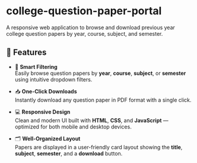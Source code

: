 # college-question-paper-portal
A responsive web application to browse and download previous year college question papers by year, course, subject, and semester.

## 🚀 Features

- 🎯 **Smart Filtering**  
  Easily browse question papers by **year**, **course**, **subject**, or **semester** using intuitive dropdown filters.

- 📥 **One-Click Downloads**  
  Instantly download any question paper in PDF format with a single click.

- 💻 **Responsive Design**  
  Clean and modern UI built with **HTML**, **CSS**, and **JavaScript** — optimized for both mobile and desktop devices.

- 🗂️ **Well-Organized Layout**  
  Papers are displayed in a user-friendly card layout showing the **title**, **subject**, **semester**, and a **download** button.

